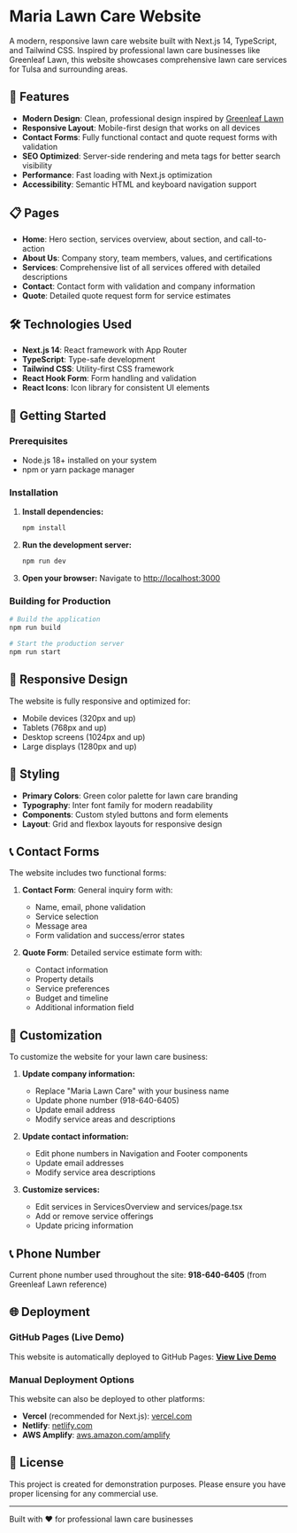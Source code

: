 # Maria Lawn Care Website

A modern, responsive lawn care website built with Next.js 14, TypeScript, and Tailwind CSS. Inspired by professional lawn care businesses like Greenleaf Lawn, this website showcases comprehensive lawn care services for Tulsa and surrounding areas.

## 🌟 Features

- **Modern Design**: Clean, professional design inspired by [Greenleaf Lawn](https://greenleafweedcontrol.com)
- **Responsive Layout**: Mobile-first design that works on all devices
- **Contact Forms**: Fully functional contact and quote request forms with validation
- **SEO Optimized**: Server-side rendering and meta tags for better search visibility
- **Performance**: Fast loading with Next.js optimization
- **Accessibility**: Semantic HTML and keyboard navigation support

## 📋 Pages

- **Home**: Hero section, services overview, about section, and call-to-action
- **About Us**: Company story, team members, values, and certifications
- **Services**: Comprehensive list of all services offered with detailed descriptions
- **Contact**: Contact form with validation and company information
- **Quote**: Detailed quote request form for service estimates

## 🛠️ Technologies Used

- **Next.js 14**: React framework with App Router
- **TypeScript**: Type-safe development
- **Tailwind CSS**: Utility-first CSS framework
- **React Hook Form**: Form handling and validation
- **React Icons**: Icon library for consistent UI elements

## 🚀 Getting Started

### Prerequisites

- Node.js 18+ installed on your system
- npm or yarn package manager

### Installation

1. **Install dependencies:**
   ```bash
   npm install
   ```

2. **Run the development server:**
   ```bash
   npm run dev
   ```

3. **Open your browser:**
   Navigate to [http://localhost:3000](http://localhost:3000)

### Building for Production

```bash
# Build the application
npm run build

# Start the production server
npm run start
```

## 📱 Responsive Design

The website is fully responsive and optimized for:
- Mobile devices (320px and up)
- Tablets (768px and up)
- Desktop screens (1024px and up)
- Large displays (1280px and up)

## 🎨 Styling

- **Primary Colors**: Green color palette for lawn care branding
- **Typography**: Inter font family for modern readability
- **Components**: Custom styled buttons and form elements
- **Layout**: Grid and flexbox layouts for responsive design

## 📞 Contact Forms

The website includes two functional forms:

1. **Contact Form**: General inquiry form with:
   - Name, email, phone validation
   - Service selection
   - Message area
   - Form validation and success/error states

2. **Quote Form**: Detailed service estimate form with:
   - Contact information
   - Property details
   - Service preferences
   - Budget and timeline
   - Additional information field

## 🔧 Customization

To customize the website for your lawn care business:

1. **Update company information:**
   - Replace "Maria Lawn Care" with your business name
   - Update phone number (918-640-6405)
   - Update email address
   - Modify service areas and descriptions

2. **Update contact information:**
   - Edit phone numbers in Navigation and Footer components
   - Update email addresses
   - Modify service area descriptions

3. **Customize services:**
   - Edit services in ServicesOverview and services/page.tsx
   - Add or remove service offerings
   - Update pricing information

## 📞 Phone Number

Current phone number used throughout the site:
**918-640-6405** (from Greenleaf Lawn reference)

## 🌐 Deployment

### GitHub Pages (Live Demo)
This website is automatically deployed to GitHub Pages: **[View Live Demo](https://celcioblond.github.io/Nursery-Website/)**

### Manual Deployment Options
This website can also be deployed to other platforms:

- **Vercel** (recommended for Next.js): [vercel.com](https://vercel.com)
- **Netlify**: [netlify.com](https://netlify.com)
- **AWS Amplify**: [aws.amazon.com/amplify](https://aws.amazon.com/amplify)

## 📄 License

This project is created for demonstration purposes. Please ensure you have proper licensing for any commercial use.

---

Built with ❤️ for professional lawn care businesses

